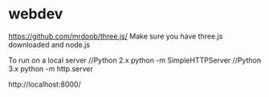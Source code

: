# webdev
https://github.com/mrdoob/three.js/
Make sure you have three.js downloaded and node.js

To run on a local server 
//Python 2.x
python -m SimpleHTTPServer
//Python 3.x
python -m http.server


http://localhost:8000/





